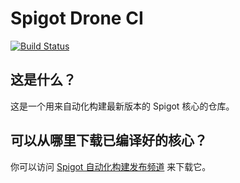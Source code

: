 # Spigot Drone CI

[![Build Status](https://cloud.drone.io/api/badges/hh2333/spigot-drone-ci/status.svg)](https://cloud.drone.io/hh2333/spigot-drone-ci)


## 这是什么？

这是一个用来自动化构建最新版本的 Spigot 核心的仓库。


## 可以从哪里下载已编译好的核心？

你可以访问 [Spigot 自动化构建发布频道](https://t.me/spigot_builds) 来下载它。
